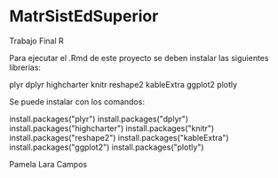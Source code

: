 # MatrSistEdSuperior
Trabajo Final R

Para ejecutar el .Rmd de este proyecto se deben instalar las siguientes librerias:

plyr
dplyr
highcharter
knitr
reshape2
kableExtra
ggplot2
plotly

Se puede instalar con los comandos:

install.packages("plyr")
install.packages("dplyr")
install.packages("highcharter")
install.packages("knitr")
install.packages("reshape2")
install.packages("kableExtra")
install.packages("ggplot2")
install.packages("plotly")

Pamela Lara Campos
